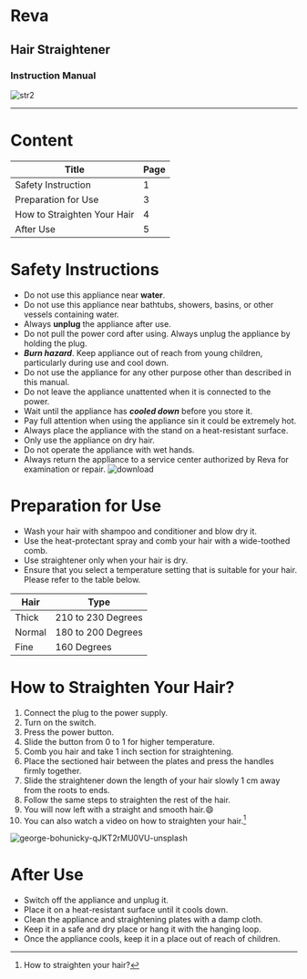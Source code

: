 # Reva

## Hair Straightener
### Instruction Manual


![str2](https://github.com/Anushantony1996/Class-Task/assets/138283153/40830ac1-c87b-4596-bcec-f4f5be27fd69)

-------------------------------------------------------------------------------------------------------

# Content
| Title | Page |
| ----- | ---- |
| Safety Instruction | 1 |
| Preparation for Use | 3 |
| How to Straighten Your Hair | 4 |
| After Use | 5 |

# Safety Instructions

- Do not use this appliance near **water**.
- Do not use this appliance near bathtubs, showers, basins, or other vessels containing water.
- Always __unplug__ the appliance after use.
- Do not pull the power cord after using. Always unplug the appliance by holding the plug.
- __*Burn hazard*__. Keep appliance out of reach from young children, particularly during use and cool down.
- Do not use the appliance for any other purpose other than described in this manual. 
- Do not leave the appliance unattented when it is connected to the power.
- Wait until the appliance has **_cooled down_** before you store it. 
- Pay full attention when using the appliance sin it could be extremely hot.
- Always place the appliance with the stand on a heat-resistant surface.
- Only use the appliance on dry hair.
- Do not operate the appliance with wet hands.
- Always return the appliance to a service center authorized by Reva for examination or repair.
![download](https://github.com/Anushantony1996/Class-Task/assets/138283153/8c8654c3-2628-4880-b4e3-0a5b100f31ff)

# Preparation for Use

- Wash your hair with shampoo and conditioner and blow dry it.
- Use the heat-protectant spray and comb your hair with a wide-toothed comb.
- Use straightener only when your hair is dry. 
- Ensure that you select a temperature setting that is suitable for your hair. Please refer to the table below.

| Hair | Type |
| ---- | ---- |
| Thick | 210 to 230 Degrees |
| Normal | 180 to 200 Degrees |
| Fine | 160 Degrees |

# How to Straighten Your Hair?

1. Connect the plug to the power supply.
2. Turn on the switch.
3. Press the power button.
4. Slide the button from 0 to 1 for higher temperature.
5. Comb you hair and take 1 inch section for straightening.
6. Place the sectioned hair between the plates and press the handles firmly together. 
7. Slide the straightener down the length of your hair slowly 1 cm away from the roots to ends.
8. Follow the same steps to straighten the rest of the hair.
9. You will now left with a straight and smooth hair.😄
10. You can also watch a video on how to straighten your hair.[^1]

![george-bohunicky-qJKT2rMU0VU-unsplash](https://github.com/Anushantony1996/Class-Task/assets/138283153/7eb5f871-b9a5-4df9-b6e1-b8ae87102d6c)

# After Use
* Switch off the appliance and unplug it.
* Place it on a heat-resistant surface until it cools down.
* Clean the appliance and straightening plates with a damp cloth.
* Keep it in a safe and dry place or hang it with the hanging loop. 
* Once the appliance cools, keep it in a place out of reach of children.

[^1]: How to straighten your hair?
